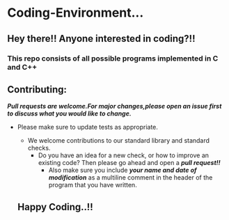 # Coding-Environment... 
## Hey there!! Anyone interested in coding?!!
### This repo consists of all possible programs implemented in C and C++

## Contributing:
***Pull requests are welcome.For major changes,please open an issue first to discuss what you would like to change.***
- Please make sure to update tests as appropriate.
  - We welcome contributions to our standard library and standard checks. 
    - Do you have an idea for a new check, or how to improve an existing code? Then please go ahead and open a ***pull request!!***
       - Also make sure you include ***your name and date of modification*** as a multiline comment in the header of the program that you have written.
                  
  ## Happy Coding..!!                 
